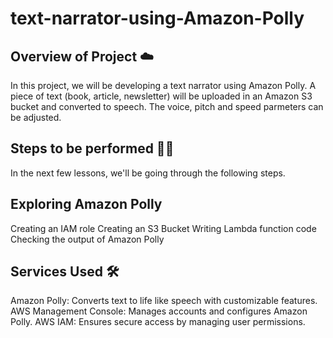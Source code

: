 # text-narrator-using-Amazon-Polly
## Overview of Project ☁️
In this project, we will be developing a text narrator using Amazon Polly. A piece of text (book, article, newsletter) will be uploaded in an Amazon S3 bucket and converted to speech. The voice, pitch and speed parmeters can be adjusted.

## Steps to be performed 👩‍💻
In the next few lessons, we'll be going through the following steps.

## Exploring Amazon Polly
Creating an IAM role
Creating an S3 Bucket
Writing Lambda function code
Checking the output of Amazon Polly

## Services Used 🛠
Amazon Polly: Converts text to life like speech with customizable features.
AWS Management Console: Manages accounts and configures Amazon Polly.
AWS IAM: Ensures secure access by managing user permissions.
